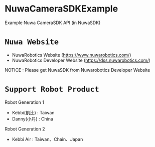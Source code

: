 # NuwaCameraSDKExample
Example Nuwa CameraSDK API (in NuwaSDK)

# `Nuwa Website`
* NuwaRobotics Website (https://www.nuwarobotics.com/)
* NuwaRobotics Developer Website (https://dss.nuwarobotics.com/)

NOTICE : Please get NuwaSDK from Nuwarobotics Developer Website

# `Support Robot Product`
Robot Generation 1 
* Kebbi(凱比) : Taiwan
* Danny(小丹) : China

Robot Generation 2
* Kebbi Air : Taiwan、Chain、Japan
